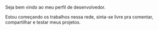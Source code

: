 Seja bem vindo ao meu perfil de desenvolvedor.

Estou começando os trabalhos nessa rede, sinta-se livre pra comentar, compartilhar e testar meus projetos.

<!--
**JoaoHenriqueOS/JoaoHenriqueOS** is a ✨ _special_ ✨ repository because its `README.md` (this file) appears on your GitHub profile.

Here are some ideas to get you started:

- 🔭 I’m currently working on ...
- 🌱 I’m currently learning ...
- 👯 I’m looking to collaborate on ...
- 🤔 I’m looking for help with ...
- 💬 Ask me about ...
- 📫 How to reach me: ...
- 😄 Pronouns: ...
- ⚡ Fun fact: ...
-->
